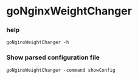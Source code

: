 # goNginxWeightChanger

### help
    goNginxWeightChanger -h

### Show parsed configuration file
    goNginxWeightChanger -command showConfig
